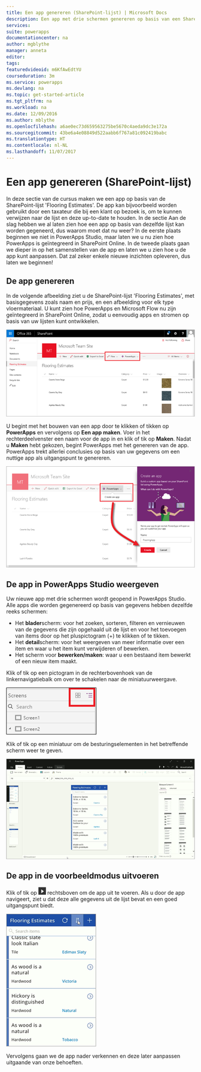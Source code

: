 ```yaml
---
title: Een app genereren (SharePoint-lijst) | Microsoft Docs
description: Een app met drie schermen genereren op basis van een SharePoint-lijst
services: 
suite: powerapps
documentationcenter: na
author: mgblythe
manager: anneta
editor: 
tags: 
featuredvideoid: m6KfAwEdtYU
courseduration: 3m
ms.service: powerapps
ms.devlang: na
ms.topic: get-started-article
ms.tgt_pltfrm: na
ms.workload: na
ms.date: 12/09/2016
ms.author: mblythe
ms.openlocfilehash: a6ae0ec73d659563275be5670c4aeda9dc3e172a
ms.sourcegitcommit: 43be6a4e08849d522aabb6f767a81c092419babc
ms.translationtype: HT
ms.contentlocale: nl-NL
ms.lasthandoff: 11/07/2017
---
```

# <a name="generate-an-app-sharepoint-list"></a>Een app genereren (SharePoint-lijst)
In deze sectie van de cursus maken we een app op basis van de SharePoint-lijst 'Flooring Estimates'. De app kan bijvoorbeeld worden gebruikt door een taxateur die bij een klant op bezoek is, om te kunnen verwijzen naar de lijst en deze up-to-date te houden. In de sectie Aan de slag hebben we al laten zien hoe een app op basis van dezelfde lijst kan worden gegeneerd, dus waarom moet dat nu weer? In de eerste plaats beginnen we niet in PowerApps Studio, maar laten we u nu zien hoe PowerApps is geïntegreerd in SharePoint Online. In de tweede plaats gaan we dieper in op het samenstellen van de app en laten we u zien hoe u de app kunt aanpassen. Dat zal zeker enkele nieuwe inzichten opleveren, dus laten we beginnen!

## <a name="generate-the-app"></a>De app genereren
In de volgende afbeelding ziet u de SharePoint-lijst 'Flooring Estimates', met basisgegevens zoals naam en prijs, en een afbeelding voor elk type vloermateriaal. U kunt zien hoe PowerApps en Microsoft Flow nu zijn geïntegreerd in SharePoint Online, zodat u eenvoudig apps en stromen op basis van uw lijsten kunt ontwikkelen.

![Lijst Flooring Estimates](./media/learning-spo-app-generate/flooring-estimates-list.png)

U begint met het bouwen van een app door te klikken of tikken op **PowerApps** en vervolgens op **Een app maken**. Voer in het rechterdeelvenster een naam voor de app in en klik of tik op **Maken**. Nadat u **Maken** hebt gekozen, begint PowerApps met het genereren van de app. PowerApps trekt allerlei conclusies op basis van uw gegevens om een nuttige app als uitgangspunt te genereren.

![App genereren op basis van een lijst](./media/learning-spo-app-generate/generate-app.png)

## <a name="view-the-app-in-powerapps-studio"></a>De app in PowerApps Studio weergeven
Uw nieuwe app met drie schermen wordt geopend in PowerApps Studio. Alle apps die worden gegenereerd op basis van gegevens hebben dezelfde reeks schermen:

* Het **blader**scherm: voor het zoeken, sorteren, filteren en vernieuwen van de gegevens die zijn opgehaald uit de lijst en voor het toevoegen van items door op het pluspictogram (+) te klikken of te tikken.
* Het **detail**scherm: voor het weergeven van meer informatie over een item en waar u het item kunt verwijderen of bewerken.
* Het scherm voor **bewerken/maken**: waar u een bestaand item bewerkt of een nieuw item maakt.

Klik of tik op een pictogram in de rechterbovenhoek van de linkernavigatiebalk om over te schakelen naar de miniatuurweergave.

![Schakelen tussen weergaven](./media/learning-spo-app-generate/toggle-view.png)

Klik of tik op een miniatuur om de besturingselementen in het betreffende scherm weer te geven.

![De gegenereerde app](./media/learning-spo-app-generate/generate-finished-app.png)

## <a name="run-the-app-in-preview-mode"></a>De app in de voorbeeldmodus uitvoeren
Klik of tik op ![de pijl Voorbeeld van app starten](./media/learning-spo-app-generate/f5-arrow-sm.png) rechtsboven om de app uit te voeren. Als u door de app navigeert, ziet u dat deze alle gegevens uit de lijst bevat en een goed uitgangspunt biedt.

![De app in de voorbeeldmodus uitvoeren](./media/learning-spo-app-generate/generate-run-app.png)

Vervolgens gaan we de app nader verkennen en deze later aanpassen uitgaande van onze behoeften.

